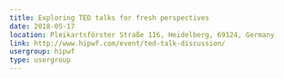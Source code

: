```yaml
---
title: Exploring TED talks for fresh perspectives
date: 2018-05-17
location: Pleikartsförster Straße 116, Heidelberg, 69124, Germany
link: http://www.hipwf.com/event/ted-talk-discussion/
usergroup: hipwf
type: usergroup
---
```

